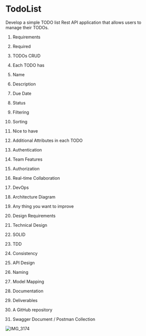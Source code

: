 # TodoList

Develop a simple TODO list Rest API application that allows users to manage their TODOs.
1. Requirements
1. Required
1. TODOs CRUD
1. Each TODO has
1. Name
2. Description
3. Due Date
4. Status

2. Filtering
3. Sorting
2. Nice to have
1. Additional Attributes in each TODO
2. Authentication
3. Team Features
1. Authorization
2. Real-time Collaboration
4. DevOps
5. Architecture Diagram
6. Any thing you want to improve

2. Design Requirements
1. Technical Design
1. SOLID
2. TDD
3. Consistency
2. API Design
1. Naming
2. Model Mapping
3. Documentation
3. Deliverables
1. A GitHub repository
2. Swagger Document / Postman Collection

![IMG_3174](https://user-images.githubusercontent.com/85923968/220327279-c0f1deac-136a-49b5-88ee-e805a2b7727a.JPEG)
